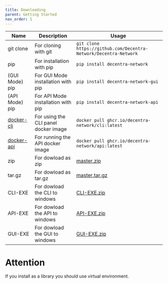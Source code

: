 ```yaml
---
title: Downloading
parent: Getting Started
nav_order: 1
---
```


| Name                                                                                  | Description                          | Usage                                                                                                           |
| ------------------------------------------------------------------------------------- | ------------------------------------ | --------------------------------------------------------------------------------------------------------------- |
| git clone                                                                             | For cloning with git                 | `git clone https://github.com/Decentra-Network/Decentra-Network`                                                |
| pip                                                                                   | For installation with pip            | `pip install decentra-network`                                                                                  |
| (GUI Mode) pip                                                                        | For GUI Mode installation with pip   | `pip install decentra-network-gui`                                                                              |
| (API Mode) pip                                                                        | For API Mode installation with pip   | `pip install decentra-network-api`                                                                              |
| [docker-cli](https://github.com/Decentra-Network/Decentra-Network/pkgs/container/cli) | For using the CLI panel docker image | `docker pull ghcr.io/decentra-network/cli:latest`                                                               |
| [docker-api](https://github.com/Decentra-Network/Decentra-Network/pkgs/container/api) | For running the API docker image     | `docker pull ghcr.io/decentra-network/api:latest`                                                               |
| zip                                                                                   | For dowload as zip                   | [master.zip](https://github.com/Decentra-Network/Decentra-Network/archive/refs/heads/master.zip)                |
| tar.gz                                                                                | For dowload as tar.gz                | [master.tar.gz](https://github.com/Decentra-Network/Decentra-Network/archive/refs/heads/master.tar.gz)          |
| CLI-EXE                                                                               | For dowload the CLI to windows       | [CLI-EXE.zip](https://github.com/Decentra-Network/Decentra-Network/releases/download/v0.12.0-alpha/CLI-EXE.zip) |
| API-EXE                                                                               | For dowload the API to windows       | [API-EXE.zip](https://github.com/Decentra-Network/Decentra-Network/releases/download/v0.12.0-alpha/API-EXE.zip) |
| GUI-EXE                                                                               | For dowload the GUI to windows       | [GUI-EXE.zip](https://github.com/Decentra-Network/Decentra-Network/releases/download/v0.12.0-alpha/GUI-EXE.zip) |

# Attention

If you install as a library you should use virtual environment.
